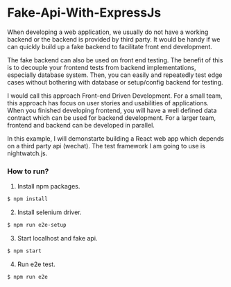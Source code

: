 # Fake-Api-With-ExpressJs

When developing a web application, we usually do not have a working backend or the backend is 
provided by third party. It would be handy if we can quickly build up a fake backend to 
facilitate front end development. 

The fake backend can also be used on front end testing. The benefit of this is to decouple your
frontend tests from backend implementations, especially database system. Then, you can easily 
and repeatedly test edge cases without bothering with database or setup/config backend for testing.   

I would call this approach Front-end Driven Development. For a small team, this approach has focus on user stories 
and usabilities of applications. When you finished developing frontend, you will have a well defined 
data contract which can be used for backend development. For a larger team, frontend and backend 
can be developed in parallel.

In this example, I will demonstarte building a React web app which depends on a third party api (wechat). The
test framework I am going to use is nightwatch.js. 

### How to run?

1. Install npm packages.
```bash
$ npm install
```
2. Install selenium driver.
```bash
$ npm run e2e-setup
```
3. Start localhost and fake api.
```bash
$ npm start
```
4. Run e2e test.
```bash
$ npm run e2e
```
